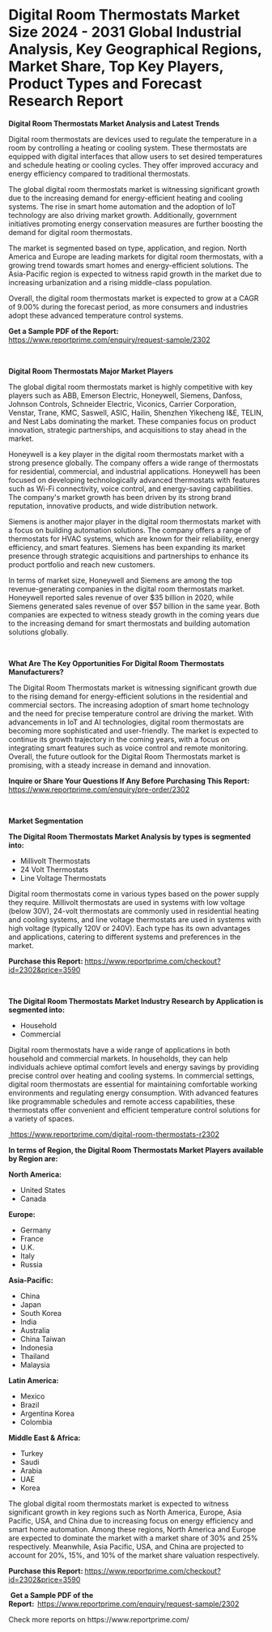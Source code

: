 <p><h1>Digital Room Thermostats Market Size 2024 - 2031 Global Industrial Analysis, Key Geographical Regions, Market Share, Top Key Players, Product Types and Forecast Research Report</h1></p><p><strong>Digital Room Thermostats Market Analysis and Latest Trends</strong></p>
<p><p>Digital room thermostats are devices used to regulate the temperature in a room by controlling a heating or cooling system. These thermostats are equipped with digital interfaces that allow users to set desired temperatures and schedule heating or cooling cycles. They offer improved accuracy and energy efficiency compared to traditional thermostats.</p><p>The global digital room thermostats market is witnessing significant growth due to the increasing demand for energy-efficient heating and cooling systems. The rise in smart home automation and the adoption of IoT technology are also driving market growth. Additionally, government initiatives promoting energy conservation measures are further boosting the demand for digital room thermostats.</p><p>The market is segmented based on type, application, and region. North America and Europe are leading markets for digital room thermostats, with a growing trend towards smart homes and energy-efficient solutions. The Asia-Pacific region is expected to witness rapid growth in the market due to increasing urbanization and a rising middle-class population.</p><p>Overall, the digital room thermostats market is expected to grow at a CAGR of 9.00% during the forecast period, as more consumers and industries adopt these advanced temperature control systems.</p></p>
<p><strong>Get a Sample PDF of the Report:&nbsp;</strong> <a href="https://www.reportprime.com/enquiry/request-sample/2302">https://www.reportprime.com/enquiry/request-sample/2302</a></p>
<p>&nbsp;</p>
<p><strong>Digital Room Thermostats Major Market Players</strong></p>
<p><p>The global digital room thermostats market is highly competitive with key players such as ABB, Emerson Electric, Honeywell, Siemens, Danfoss, Johnson Controls, Schneider Electric, Viconics, Carrier Corporation, Venstar, Trane, KMC, Saswell, ASIC, Hailin, Shenzhen Yikecheng I&E, TELIN, and Nest Labs dominating the market. These companies focus on product innovation, strategic partnerships, and acquisitions to stay ahead in the market.</p><p>Honeywell is a key player in the digital room thermostats market with a strong presence globally. The company offers a wide range of thermostats for residential, commercial, and industrial applications. Honeywell has been focused on developing technologically advanced thermostats with features such as Wi-Fi connectivity, voice control, and energy-saving capabilities. The company's market growth has been driven by its strong brand reputation, innovative products, and wide distribution network.</p><p>Siemens is another major player in the digital room thermostats market with a focus on building automation solutions. The company offers a range of thermostats for HVAC systems, which are known for their reliability, energy efficiency, and smart features. Siemens has been expanding its market presence through strategic acquisitions and partnerships to enhance its product portfolio and reach new customers.</p><p>In terms of market size, Honeywell and Siemens are among the top revenue-generating companies in the digital room thermostats market. Honeywell reported sales revenue of over $35 billion in 2020, while Siemens generated sales revenue of over $57 billion in the same year. Both companies are expected to witness steady growth in the coming years due to the increasing demand for smart thermostats and building automation solutions globally.</p></p>
<p>&nbsp;</p>
<p><strong>What Are The Key Opportunities For Digital Room Thermostats Manufacturers?</strong></p>
<p><p>The Digital Room Thermostats market is witnessing significant growth due to the rising demand for energy-efficient solutions in the residential and commercial sectors. The increasing adoption of smart home technology and the need for precise temperature control are driving the market. With advancements in IoT and AI technologies, digital room thermostats are becoming more sophisticated and user-friendly. The market is expected to continue its growth trajectory in the coming years, with a focus on integrating smart features such as voice control and remote monitoring. Overall, the future outlook for the Digital Room Thermostats market is promising, with a steady increase in demand and innovation.</p></p>
<p><strong>Inquire or Share Your Questions If Any Before Purchasing This Report:</strong> <a href="https://www.reportprime.com/enquiry/pre-order/2302">https://www.reportprime.com/enquiry/pre-order/2302</a></p>
<p>&nbsp;</p>
<p><strong>Market Segmentation</strong></p>
<p><strong>The Digital Room Thermostats Market Analysis by types is segmented into:</strong></p>
<p><ul><li>Millivolt Thermostats</li><li>24 Volt Thermostats</li><li>Line Voltage Thermostats</li></ul></p>
<p><p>Digital room thermostats come in various types based on the power supply they require. Millivolt thermostats are used in systems with low voltage (below 30V), 24-volt thermostats are commonly used in residential heating and cooling systems, and line voltage thermostats are used in systems with high voltage (typically 120V or 240V). Each type has its own advantages and applications, catering to different systems and preferences in the market.</p></p>
<p><strong>Purchase this Report:&nbsp;</strong><a href="https://www.reportprime.com/checkout?id=2302&price=3590">https://www.reportprime.com/checkout?id=2302&price=3590</a></p>
<p>&nbsp;</p>
<p><strong>The Digital Room Thermostats Market Industry Research by Application is segmented into:</strong></p>
<p><ul><li>Household</li><li>Commercial</li></ul></p>
<p><p>Digital room thermostats have a wide range of applications in both household and commercial markets. In households, they can help individuals achieve optimal comfort levels and energy savings by providing precise control over heating and cooling systems. In commercial settings, digital room thermostats are essential for maintaining comfortable working environments and regulating energy consumption. With advanced features like programmable schedules and remote access capabilities, these thermostats offer convenient and efficient temperature control solutions for a variety of spaces.</p></p>
<p><a href="https://www.reportprime.com/digital-room-thermostats-r2302">&nbsp;https://www.reportprime.com/digital-room-thermostats-r2302</a></p>
<p><strong>In terms of Region, the Digital Room Thermostats Market Players available by Region are:</strong></p>
<p>
    <p> <strong> North America: </strong>
        <ul>
            <li>United States</li>
            <li>Canada</li>
        </ul>
        </p> 
    <p> <strong> Europe: </strong>
        <ul>
            <li>Germany</li>
            <li>France</li>
            <li>U.K.</li>
            <li>Italy</li>
            <li>Russia</li>
        </ul>
        </p> 
    <p> <strong> Asia-Pacific: </strong>
        <ul>
            <li>China</li>
            <li>Japan</li>
            <li>South Korea</li>
            <li>India</li>
            <li>Australia</li>
            <li>China Taiwan</li>
            <li>Indonesia</li>
            <li>Thailand</li>
            <li>Malaysia</li>
        </ul>
        </p> 
    <p> <strong> Latin America: </strong>
        <ul>
            <li>Mexico</li>
            <li>Brazil</li>
            <li>Argentina Korea</li>
            <li>Colombia</li>
        </ul>
        </p> 
    <p> <strong> Middle East & Africa: </strong>
        <ul>
            <li>Turkey</li>
            <li>Saudi</li>
            <li>Arabia</li>
            <li>UAE</li>
            <li>Korea</li>
        </ul>
    </p>
    </p>
<p><p>The global digital room thermostats market is expected to witness significant growth in key regions such as North America, Europe, Asia Pacific, USA, and China due to increasing focus on energy efficiency and smart home automation. Among these regions, North America and Europe are expected to dominate the market with a market share of 30% and 25% respectively. Meanwhile, Asia Pacific, USA, and China are projected to account for 20%, 15%, and 10% of the market share valuation respectively.</p></p>
<p><strong>Purchase this Report: </strong><a href="https://www.reportprime.com/checkout?id=2302&price=3590">https://www.reportprime.com/checkout?id=2302&price=3590</a></p>
<p>&nbsp;<strong>Get a Sample PDF of the Report:&nbsp;&nbsp;</strong><a href="https://www.reportprime.com/enquiry/request-sample/2302">https://www.reportprime.com/enquiry/request-sample/2302</a></p>
<p><strong></strong></p>
<p>Check more reports on https://www.reportprime.com/</p>